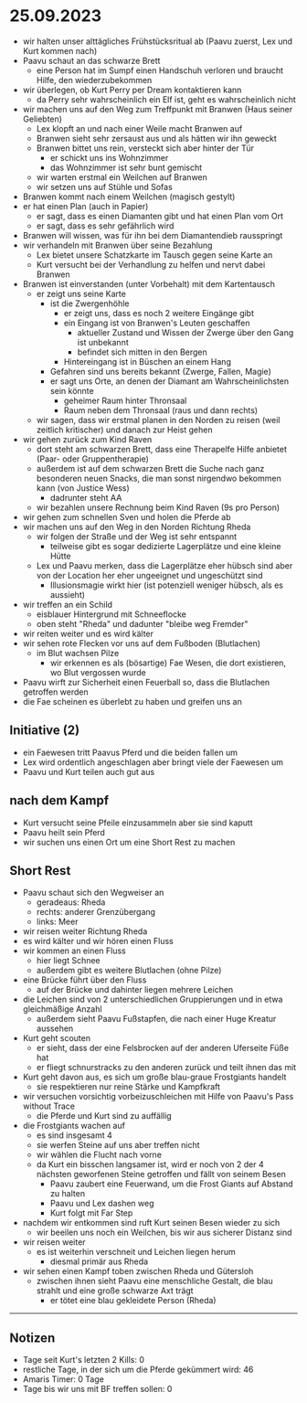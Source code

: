 # 25.09.2023
- wir halten unser alttägliches Frühstücksritual ab (Paavu zuerst, Lex und Kurt kommen nach)
- Paavu schaut an das schwarze Brett
	- eine Person hat im Sumpf einen Handschuh verloren und braucht Hilfe, den wiederzubekommen
- wir überlegen, ob Kurt Perry per Dream kontaktieren kann
	- da Perry sehr wahrscheinlich ein Elf ist, geht es wahrscheinlich nicht
- wir machen uns auf den Weg zum Treffpunkt mit Branwen (Haus seiner Geliebten)
	- Lex klopft an und nach einer Weile macht Branwen auf
	- Branwen sieht sehr zersaust aus und als hätten wir ihn geweckt
	- Branwen bittet uns rein, versteckt sich aber hinter der Tür
		- er schickt uns ins Wohnzimmer
		- das Wohnzimmer ist sehr bunt gemischt
	- wir warten erstmal ein Weilchen auf Branwen
	- wir setzen uns auf Stühle und Sofas
- Branwen kommt nach einem Weilchen (magisch gestylt)
- er hat einen Plan (auch in Papier)
	- er sagt, dass es einen Diamanten gibt und hat einen Plan vom Ort
	- er sagt, dass es sehr gefährlich wird
- Branwen will wissen, was für ihn bei dem Diamantendieb rausspringt
- wir verhandeln mit Branwen über seine Bezahlung
	- Lex bietet unsere Schatzkarte im Tausch gegen seine Karte an
	- Kurt versucht bei der Verhandlung zu helfen und nervt dabei Branwen
- Branwen ist einverstanden (unter Vorbehalt) mit dem Kartentausch
	- er zeigt uns seine Karte
		- ist die Zwergenhöhle
			- er zeigt uns, dass es noch 2 weitere Eingänge gibt
			- ein Eingang ist von Branwen's Leuten geschaffen
				- aktueller Zustand und Wissen der Zwerge über den Gang ist unbekannt
				- befindet sich mitten in den Bergen
			- Hintereingang ist in Büschen an einem Hang
		- Gefahren sind uns bereits bekannt (Zwerge, Fallen, Magie)
		- er sagt uns Orte, an denen der Diamant am Wahrscheinlichsten sein könnte
			- geheimer Raum hinter Thronsaal
			- Raum neben dem Thronsaal (raus und dann rechts)
	- wir sagen, dass wir erstmal planen in den Norden zu reisen (weil zeitlich kritischer) und danach zur Heist gehen
- wir gehen zurück zum Kind Raven
	- dort steht am schwarzen Brett, dass eine Therapelfe Hilfe anbietet (Paar- oder Gruppentherapie)
	- außerdem ist auf dem schwarzen Brett die Suche nach ganz besonderen neuen Snacks, die man sonst nirgendwo bekommen kann (von Justice Wess)
		- dadrunter steht AA
	- wir bezahlen unsere Rechnung beim Kind Raven (9s pro Person)
- wir gehen zum schnellen Sven und holen die Pferde ab
- wir machen uns auf den Weg in den Norden Richtung Rheda
	- wir folgen der Straße und der Weg ist sehr entspannt
		- teilweise gibt es sogar dedizierte Lagerplätze und eine kleine Hütte
	- Lex und Paavu merken, dass die Lagerplätze eher hübsch sind aber von der Location her eher ungeeignet und ungeschützt sind
		- Illusionsmagie wirkt hier (ist potenziell weniger hübsch, als es aussieht)
- wir treffen an ein Schild
	- eisblauer Hintergrund mit Schneeflocke
	- oben steht "Rheda" und dadunter "bleibe weg Fremder"
- wir reiten weiter und es wird kälter
- wir sehen rote Flecken vor uns auf dem Fußboden (Blutlachen)
	- im Blut wachsen Pilze
		- wir erkennen es als (bösartige) Fae Wesen, die dort existieren, wo Blut vergossen wurde
- Paavu wirft zur Sicherheit einen Feuerball so, dass die Blutlachen getroffen werden
- die Fae scheinen es überlebt zu haben und greifen uns an

## Initiative (2)
- ein Faewesen tritt Paavus Pferd und die beiden fallen um
- Lex wird ordentlich angeschlagen aber bringt viele der Faewesen um
- Paavu und Kurt teilen auch gut aus

## nach dem Kampf
- Kurt versucht seine Pfeile einzusammeln aber sie sind kaputt
- Paavu heilt sein Pferd
- wir suchen uns einen Ort um eine Short Rest zu machen

## Short Rest
- Paavu schaut sich den Wegweiser an
	- geradeaus: Rheda
	- rechts: anderer Grenzübergang
	- links: Meer
- wir reisen weiter Richtung Rheda
- es wird kälter und wir hören einen Fluss
- wir kommen an einen Fluss
	- hier liegt Schnee
	- außerdem gibt es weitere Blutlachen (ohne Pilze)
- eine Brücke führt über den Fluss
	- auf der Brücke und dahinter liegen mehrere Leichen
- die Leichen sind von 2 unterschiedlichen Gruppierungen und in etwa gleichmäßige Anzahl
	- außerdem sieht Paavu Fußstapfen, die nach einer Huge Kreatur aussehen
- Kurt geht scouten
	- er sieht, dass der eine Felsbrocken auf der anderen Uferseite Füße hat
	- er fliegt schnurstracks zu den anderen zurück und teilt ihnen das mit
- Kurt geht davon aus, es sich um große blau-graue Frostgiants handelt
	- sie respektieren nur reine Stärke und Kampfkraft
- wir versuchen vorsichtig vorbeizuschleichen mit Hilfe von Paavu's Pass without Trace
	- die Pferde und Kurt sind zu auffällig
- die Frostgiants wachen auf
	- es sind insgesamt 4
	- sie werfen Steine auf uns aber treffen nicht
	- wir wählen die Flucht nach vorne
	- da Kurt ein bisschen langsamer ist, wird er noch von 2 der 4 nächsten geworfenen Steine getroffen und fällt von seinem Besen
		- Paavu zaubert eine Feuerwand, um die Frost Giants auf Abstand zu halten
		- Paavu und Lex dashen weg
		- Kurt folgt mit Far Step
- nachdem wir entkommen sind ruft Kurt seinen Besen wieder zu sich
	- wir beeilen uns noch ein Weilchen, bis wir aus sicherer Distanz sind
- wir reisen weiter
	- es ist weiterhin verschneit und Leichen liegen herum
		- diesmal primär aus Rheda
- wir sehen einen Kampf toben zwischen Rheda und Gütersloh
	- zwischen ihnen sieht Paavu eine menschliche Gestalt, die blau strahlt und eine große schwarze Axt trägt
		- er tötet eine blau gekleidete Person (Rheda)

---
## Notizen
- Tage seit Kurt's letzten 2 Kills: 0
- restliche Tage, in der sich um die Pferde gekümmert wird: 46
- Amaris Timer: 0 Tage
- Tage bis wir uns mit BF treffen sollen: 0